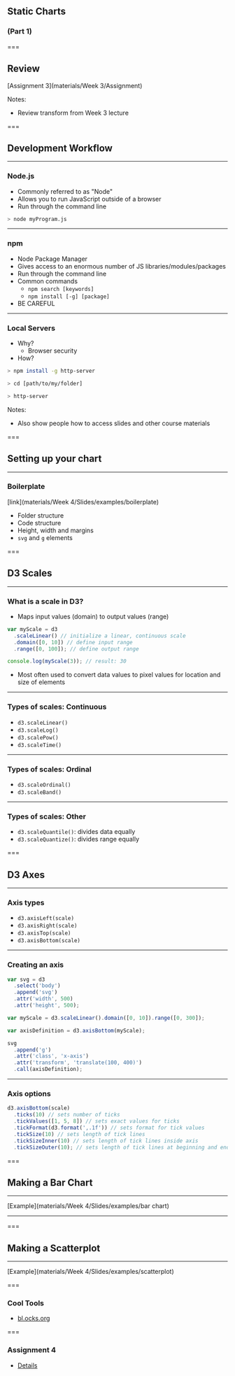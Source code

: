 ## Static Charts

### (Part 1)

===

## Review

[Assignment 3](materials/Week 3/Assignment)

Notes:

- Review transform from Week 3 lecture

===

## Development Workflow

---

### Node.js

- Commonly referred to as "Node"
- Allows you to run JavaScript outside of a browser
- Run through the command line

```bash
> node myProgram.js
```

---

### npm

- Node Package Manager
- Gives access to an enormous number of JS libraries/modules/packages
- Run through the command line
- Common commands
  - `npm search [keywords]`
  - `npm install [-g] [package]`
- BE CAREFUL

---

### Local Servers

- Why?
  - Browser security
- How?

```bash
> npm install -g http-server

> cd [path/to/my/folder]

> http-server
```

Notes:

- Also show people how to access slides and other course materials

===

## Setting up your chart

---

### Boilerplate

[link](materials/Week 4/Slides/examples/boilerplate)

- Folder structure
- Code structure
- Height, width and margins
- `svg` and `g` elements

===

## D3 Scales

---

### What is a scale in D3?

- Maps input values (domain) to output values (range)

```javascript
var myScale = d3
  .scaleLinear() // initialize a linear, continuous scale
  .domain([0, 10]) // define input range
  .range([0, 100]); // define output range

console.log(myScale(3)); // result: 30
```

- Most often used to convert data values to pixel values for location and size of elements

---

### Types of scales: Continuous

- `d3.scaleLinear()`
- `d3.scaleLog()`
- `d3.scalePow()`
- `d3.scaleTime()`

---

### Types of scales: Ordinal

- `d3.scaleOrdinal()`
- `d3.scaleBand()`

---

### Types of scales: Other

- `d3.scaleQuantile()`: divides data equally
- `d3.scaleQuantize()`: divides range equally

===

## D3 Axes

---

### Axis types

- `d3.axisLeft(scale)`
- `d3.axisRight(scale)`
- `d3.axisTop(scale)`
- `d3.axisBottom(scale)`

---

### Creating an axis

```javascript
var svg = d3
  .select('body')
  .append('svg')
  .attr('width', 500)
  .attr('height', 500);

var myScale = d3.scaleLinear().domain([0, 10]).range([0, 300]);

var axisDefinition = d3.axisBottom(myScale);

svg
  .append('g')
  .attr('class', 'x-axis')
  .attr('transform', 'translate(100, 400)')
  .call(axisDefinition);
```

---

### Axis options

```javascript
d3.axisBottom(scale)
  .ticks(10) // sets number of ticks
  .tickValues([1, 5, 8]) // sets exact values for ticks
  .tickFormat(d3.format(',.1f')) // sets format for tick values
  .tickSize(10) // sets length of tick lines
  .tickSizeInner(10) // sets length of tick lines inside axis
  .tickSizeOuter(10); // sets length of tick lines at beginning and end of axis
```

===

## Making a Bar Chart

---

[Example](materials/Week 4/Slides/examples/bar chart)

---

===

## Making a Scatterplot

---

[Example](materials/Week 4/Slides/examples/scatterplot)

===

### Cool Tools

- [bl.ocks.org](https://bl.ocks.org/)

===

### Assignment 4

- [Details](../Assignment/Assignment%204.md)
